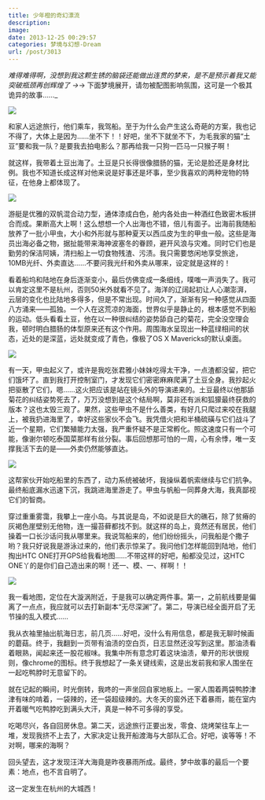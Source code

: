 ```yaml
---
title: 少年橙的奇幻漂流
description: 
image: 
date: 2013-12-25 00:29:57
categories: 梦境与幻想-Dream
url: /post/3013
---
```


_难得难得啊，没想到我这颗生锈的脑袋还能做出连贯的梦来，是不是预示着我又能突破瓶颈再创辉煌了 →_→   下面梦境展开，请勿被配图影响氛围，这可是一个极其诡异的故事……_

![](https://cdn.victor42.work/posts/2013-12/12-25/1.jpg)

和家人远途旅行，他们乘车，我驾船。至于为什么会产生这么奇葩的方案，我也记不得了，大体上是因为……坐不下！！好吧，坐不下就坐不下，为毛我家的猫“土豆”要和我一队？是要我去拍电影么？那再给我一只狗一匹马一只猴子啊！

就这样，我带着土豆出海了。土豆是只长得很像腊肠的猫，无论是脸还是身材比例。我也不知道长成这样对他来说是好事还是坏事，至少我喜欢的两种宠物的特征，在他身上都体现了。

![](https://cdn.victor42.work/posts/2013-12/12-25/2.jpg)

游艇是优雅的双帆混合动力型，通体漆成白色，舱内各处由一种酒红色致密木板拼合而成。果断高大上啊！这么想想一个人出海也不错，倍儿有面子。出海前我随船放养了一批小甲虫，大小和外形就与那种夏天以西瓜皮为生的甲虫一般。这些是海员出海必备之物，据扯能带来海神波塞冬的眷顾，避开风浪与灾难。同时它们也是勤劳的保洁阿姨，清扫船上一切食物残渣、污渍。我只需要悠闲地享受旅途，10MB光纤、外卖直达……不要问我光纤和外卖从哪来，设定就是这样的！

看着船坞和陆地在身后逐渐变小，最后仿佛变成一条细线，噗嗤一声消失了。我可以肯定这里不是杭州，否则50米外就看不见了。海洋的辽阔起初让人心潮澎湃，云层的变化也比陆地多得多，但是不常出现。时间久了，渐渐有另一种感觉从四面八方涌来——孤独。一个人在这荒凉的海面，世界似乎是静止的，根本感觉不到船的运动。低头看看土豆，他在以一种很纠结的姿势舔自己的菊花，完全没空理会我，顿时明白腊肠的体型原来还有这个作用。周围海水呈现出一种蓝绿相间的状态，近处的是深蓝，远处就变成了青色，像极了OS X Mavericks的默认桌面。

![](https://cdn.victor42.work/posts/2013-12/12-25/3.jpg)

有一天，甲虫起义了，或许是我吃张君雅小妹妹吃得太干净，一点渣都没留，把它们饿坏了。直到我打开控制室门，才发现它们密密麻麻爬满了土豆全身。我抄起火把驱散了它们，嗯……这火把应该是站在镜头外的导演递来的。土豆最终以他那舔菊花的纠结姿势死去了，万万没想到是这个结局啊，莫非还有派和狐獴最终获救的版本？这也太毁三观了。果然，这些甲虫不是什么善类，有好几只爬过来咬在我腿上，被我扔进海里了，幸好这些家伙不会飞。我凭借火把和半桶硫磺与它们战斗了近一个星期，它们繁殖能力太强，我严重怀疑不是正常孵化。照这速度只有一个可能，像谢尔顿吃泰国菜那样有丝分裂。事后回想那可怕的一周，心有余悸，唯一支撑我活下去的是——外卖仍然能够直达。

![](https://cdn.victor42.work/posts/2013-12/12-25/4.jpg)

这帮家伙开始吃船里的东西了，动力系统被破坏，我操纵着帆索继续与它们抗争。最终船底漏水迅速下沉，我跳进海里游走了。甲虫与帆船一同葬身大海，我真鄙视它们的智商。

穿过重重雾霭，我攀上一座小岛。与其说是岛，不如说是巨大的礁石，除了贫瘠的灰褐色崖壁别无他物，连一撮苔藓都找不到。就这样的岛上，竟然还有居民，他们操着一口长沙话问我从哪里来。我说驾船来的，他们纷纷摇头，问我船是个撒子哟？我只好说我是游泳过来的，他们表示惊呆了。我问他们怎样能回到陆地，他们掏出HTC ONE打开GPS给我看地图……不带这样的好吧，船都没见过，这HTC ONE丫的是你们自己造出来的啊！还一、模、一、样啊！！

![](https://cdn.victor42.work/posts/2013-12/12-25/5.jpg)

我一看地图，定位在大漩涡附近，于是我可以确定两件事。第一，之前航线要是偏离了一点点，我应就可以去打新副本“无尽深渊”了。第二，导演已经全面开启了无节操的乱入模式……

我从衣袖里抽出航海日志，前几页……好吧，没什么有用信息，都是我无聊时候画的蘑菇。终于，我翻到一页带有油渍的空白页，日志显然还没写到这里。那油渍看着眼熟，闻起来还一股花椒味。我集中所有意念盯着这块油渍，晕开的形状很规则，像chrome的图标。终于我想起了一条关键线索，这是出发前我和家人围坐在一起吃鸭脖时无意留下的。

就在记起的瞬间，时光倒转，我咚的一声坐回自家地板上。一家人围着两袋鸭脖津津有味的啃着，一袋辣的，还一袋超级辣的。大冬天的窗外还下着暴雨，能在室内开着暖气吃鸭脖吃到满头大汗，真是一种不可多得的享受。

吃喝尽兴，各自回房休息。第二天，远途旅行正要出发，零食、烧烤架往车上一堆，发现我挤不上去了，大家决定让我开船渡海与大部队汇合。好吧，诶等等！不对啊，哪来的海啊？

回头望去，这才发现汪洋大海竟是昨夜暴雨所成。最终，梦中故事的最后一个要素：地点，也不言自明了。

这一定发生在杭州的大城西！